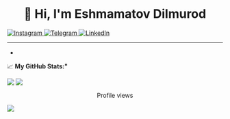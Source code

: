 <h1 align="center">👋 Hi, I'm Eshmamatov Dilmurod</h1>


<p align="left">
  <a href="https://www.instagram.com/dilmurodeshmamatov_/" target="_blank">
    <img src="https://img.shields.io/badge/Instagram-%23E4405F.svg?&style=flat-square&logo=instagram&logoColor=white" alt="Instagram" />
  </a>
  <a href="https://t.me/dilmurodcode" target="_blank">
    <img src="https://img.shields.io/badge/Telegram-%231877F2.svg?&style=flat-square&logo=telegram&logoColor=white" alt="Telegram" />
  </a>
  <a href="https://www.linkedin.com/in/dilmurodeshmamatov/" target="_blank">
    <img src="https://img.shields.io/badge/LinkedIn-%230077B5.svg?&style=flat-square&logo=linkedin&logoColor=white" alt="LinkedIn" />
  </a>
</p>


----------

[//]: # (### ⚡ Skills & Technologies)

[//]: # ()
[//]: # (<p>)

[//]: # (  <img src="https://raw.githubusercontent.com/devicons/devicon/master/icons/python/python-original.svg" alt="Python" width="40" height="40"/>)

[//]: # (  <img src="https://raw.githubusercontent.com/devicons/devicon/master/icons/fastapi/fastapi-original.svg" alt="FastAPI" width="40" height="40"/>)

[//]: # (  <img src="https://raw.githubusercontent.com/devicons/devicon/master/icons/sqlalchemy/sqlalchemy-original.svg" alt="SQLAlchemy" width="40" height="40"/>)

[//]: # (  <img src="https://raw.githubusercontent.com/devicons/devicon/master/icons/postgresql/postgresql-original.svg" alt="PostgreSQL" width="40" height="40"/>)

[//]: # (  <img src="https://raw.githubusercontent.com/devicons/devicon/master/icons/docker/docker-original.svg" alt="Docker" width="40" height="40"/>)

[//]: # (  <img src="https://raw.githubusercontent.com/devicons/devicon/master/icons/redis/redis-original.svg" alt="Redis" width="40" height="40"/>)

[//]: # (  <img src="https://raw.githubusercontent.com/devicons/devicon/master/icons/git/git-original.svg" alt="Git" width="40" height="40"/>)

[//]: # (</p>)




-
📈 **My GitHub Stats:"**

<div display="flex">
  <p>
    <img width="55%" align="top" src="https://github-readme-stats.vercel.app/api?username=dilmurodcode&show_icons=true&hide_border=true&&count_private=true&include_all_commits=true&theme=github_dark" />
    <img width="40%" align="top" src="https://github-readme-stats.vercel.app/api/top-langs/?username=dilmurodcode&exclude_repo=KNN-Image-Classification&show_icons=true&hide_border=true&layout=compact&langs_count=8&theme=github_dark"/>
  </p>
</div>

<h align="center"> 

  Profile views<br>

  <img src="https://profile-counter.glitch.me/lazywk/count.svg" />

</h>
